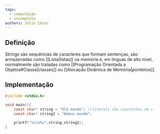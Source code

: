 ```yaml
---
tags:
  - computação
  - incompleto
authors: Júlio César
---
```

## Definição

Strings são sequências de caracteres que formam sentenças, são armazenadas como [[Lista|listas]] na memória e, em línguas de alto nível, normalmente são tratadas como [[Programação Orientada a Objetos#Classe|classes]] ou [[Alocação Dinâmica de Memória|ponteiros]].
## Implementação

```c
#include <stdio.h>

void main(){
	const char* string = "Olá mundo"; //literals são constantes em c
	const char* string2 = "Adeus mundo";
	
	printf("%s\n%s",string,string2);
}
```